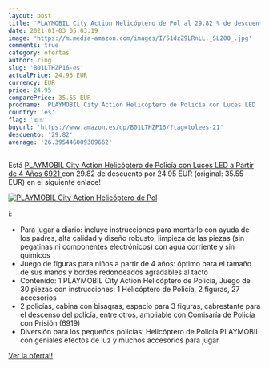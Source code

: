 ```yaml
---
layout: post
title: 'PLAYMOBIL City Action Helicóptero de Pol al 29.82 % de descuento'
date: 2021-01-03 05:03:19
image: 'https://m.media-amazon.com/images/I/51dzZ9LRnLL._SL200_.jpg'
comments: true
category: ofertas
author: ring
slug: 'B01LTHZP16-es'
actualPrice: 24.95 EUR
currency: EUR
price: 24.95
comparePrice: 35.55 EUR
prodname: 'PLAYMOBIL City Action Helicóptero de Policía con Luces LED  a Partir de 4 Años  6921 '
country: 'es'
flag: '🇪🇸'
buyurl: 'https://www.amazon.es/dp/B01LTHZP16/?tag=tolees-21'
descuento: '29.82'
average: '26.395446009389662'
---
```


Está [PLAYMOBIL City Action Helicóptero de Policía con Luces LED  a Partir de 4 Años  6921 ](https://www.amazon.es/dp/B01LTHZP16/?tag=tolees-21) con 29.82 de descuento por 24.95 EUR (original: 35.55 EUR) en el siguiente enlace!

[![PLAYMOBIL City Action Helicóptero de Pol](https://m.media-amazon.com/images/I/51dzZ9LRnLL._SL200_.jpg)](https://www.amazon.es/dp/B01LTHZP16/?tag=tolees-21)

ℹ️:

- Para jugar a diario: incluye instrucciones para montarlo con ayuda de los padres, alta calidad y diseño robusto, limpieza de las piezas (sin pegatinas ni componentes electrónicos) con agua corriente y sin químicos
- Juego de figuras para niños a partir de 4 años: óptimo para el tamaño de sus manos y bordes redondeados agradables al tacto
- Contenido: 1 PLAYMOBIL City Action Helicóptero de Policía, Juego de 30 piezas con instrucciones: 1 Helicóptero de Policía, 2 figuras, 27 accesorios
- 2 policías, cabina con bisagras, espacio para 3 figuras, cabrestante para el descenso del policía, entre otros, ampliable con Comisaría de Policía con Prisión (6919)
- Diversión para los pequeños policías: Helicóptero de Policía PLAYMOBIL con geniales efectos de luz y muchos accesorios para jugar

[Ver la oferta!!](https://www.amazon.es/dp/B01LTHZP16/?tag=tolees-21)
